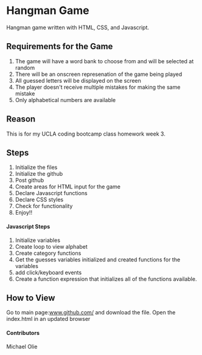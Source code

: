 # Hangman Game
Hangman game written with HTML, CSS, and Javascript.

## Requirements for the Game
1. The game will have a word bank to choose from and will be selected at random
2. There will be an onscreen represenation of the game being played
3. All guessed letters will be displayed on the screen 
4. The player doesn't receive multiple mistakes for making the same mistake
5. Only alphabetical numbers are available
## Reason
This is for my UCLA coding bootcamp class homework week 3.
## Steps
1. Initialize the files
2. Initialize the github
3. Post github
4. Create areas for HTML input for the game
5. Declare Javascript functions
6. Declare CSS styles
7. Check for functionality
8. Enjoy!!
#### Javascript Steps
1. Initialize variables
2. Create loop to view alphabet
3. Create category functions
4. Get the guesses variables initialized and created functions for the variables
5. add click/keyboard events
6. Create a function expression that initializes all of the functions available.

## How to View
Go to main page:www.github.com/ and download the file. Open the index.html in an updated browser

#### Contributors
Michael Olie
